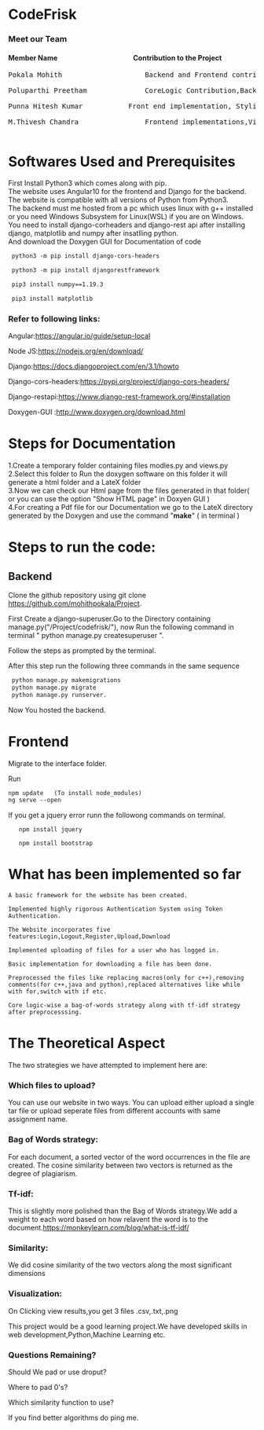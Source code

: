# CodeFrisk

<h3>Meet our Team</h3>
<h4>Member Name&emsp;&emsp;&emsp;&emsp;&emsp;&emsp;&emsp;&emsp;&emsp;&emsp;&emsp;Contribution to the Project</h4>
<pre>
Pokala Mohith 	                 Backend and Frontend contributions, contributions for core logic implementation<br />
Poluparthi Preetham 	         CoreLogic Contribution,Backend Contribution,Documentation<br />
Punna Hitesh Kumar 	         Front end implementation, Styling the website,Documentation <br />
M.Thivesh Chandra      	         Frontend implementations,Visualizaion,Core Logic Implementation<br />
</pre>

# Softwares Used and Prerequisites

First Install Python3 which comes along with pip.<br />
The website uses Angular10 for the frontend and Django for the backend.<br />
The website is compatible with all versions of Python from Python3.<br />
The backend must me hosted from a pc which uses linux with g++ installed or you need Windows Subsystem for Linux(WSL) if you are on Windows.<br />
You need to install django-corheaders and django-rest api after installing django, matplotlib and numpy after insatlling python.<br /> 
And download the Doxygen GUI for Documentation of code
```diff
 python3 -m pip install django-cors-headers

 python3 -m pip install djangorestframework

 pip3 install numpy==1.19.3

 pip3 install matplotlib

```
### Refer to following links:
Angular:https://angular.io/guide/setup-local

Node JS:https://nodejs.org/en/download/

Django:https://docs.djangoproject.com/en/3.1/howto

Django-cors-headers:https://pypi.org/project/django-cors-headers/

Django-restapi:https://www.django-rest-framework.org/#installation

Doxygen-GUI   :http://www.doxygen.org/download.html
# Steps for Documentation
1.Create a temporary folder containing files modles.py and views.py<br />
2.Select this folder to Run the doxygen software on this folder it will generate a html folder and a LateX folder<br />
3.Now we can check our Html page from the files generated in that folder( or you can use the option "Show HTML page" in Doxyen GUI )<br />
4.For creating a Pdf file for our Documentation we go to the LateX directory generated by the Doxygen and use the command "**make**" ( in terminal )<br />
# Steps to run the code:
 ## Backend
 Clone the github repository using git clone https://github.com/mohithpokala/Project. 
 
 First Create a django-superuser.Go to the Directory containing manage.py("/Project/codefrisk/"), 
 now Run the following command in terminal " python manage.py createsuperuser ".<br />
 
 Follow the steps as prompted by the terminal.<br />
 
 After this step run the following three commands in the same sequence 
 ``` diff
  python manage.py makemigrations 
  python manage.py migrate 
  python manage.py runserver.
 ```
 Now You hosted the backend.
    
 # Frontend
 Migrate to the interface folder.

 Run 
 ``` diff 
 npm update   (To install node_modules)
 ng serve --open
 ```
 If you get a jquery error runn the followong commands on terminal.
    
       npm install jquery
       
       npm install bootstrap
 
 

# What has been implemented so far

    A basic framework for the website has been created.
    
    Implemented highly rigorous Authentication System using Token Authentication.

    The Website incorporates five features:Login,Logout,Register,Upload,Download

    Implemented uploading of files for a user who has logged in.

    Basic implementation for downloading a file has been done.
    
    Preprocessed the files like replacing macros(only for c++),removing comments(for c++,java and python),replaced alternatives like while with for,switch with if etc.

    Core logic-wise a bag-of-words strategy along with tf-idf strategy after preprocesssing.

# The Theoretical Aspect

The two strategies we have attempted to implement here are:

### Which files to upload?
You can use our website in two ways.
You can upload either upload a single tar file or upload seperate files from different accounts with same assignment name.


### Bag of Words strategy:

For each document, a sorted vector of the word occurrences in the file are created. The cosine similarity between two vectors is returned as the degree of plagiarism.

###    Tf-idf:
This is slightly more polished than the Bag of Words strategy.We add a weight to each word based on how relavent the word is to the document.https://monkeylearn.com/blog/what-is-tf-idf/

### Similarity:
We did cosine similarity of the two vectors along the most significant dimensions

### Visualization:
On Clicking view results,you get 3 files .csv,.txt,.png

This project would be a good learning project.We have developed skills in web development,Python,Machine Learning etc.

### Questions Remaining?
Should We pad or use droput?

Where to pad 0's?

Which similarity function to use?

If you find better algorithms do ping me.

